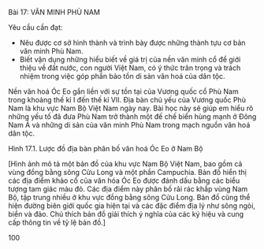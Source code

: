 Bài 17: VĂN MINH PHÙ NAM

Yêu cầu cần đạt:
- Nêu được cơ sở hình thành và trình bày được những thành tựu cơ bản văn minh Phù Nam.
- Biết vận dụng những hiểu biết về giá trị của nền văn minh cổ để giới thiệu về đất nước, con người Việt Nam, có ý thức trân trọng và trách nhiệm trong việc góp phần bảo tồn di sản văn hoá của dân tộc.

Nền văn hoá Óc Eo gắn liền với sự tồn tại của Vương quốc cổ Phù Nam trong khoảng thế kỉ I đến thế kỉ VII. Địa bàn chủ yếu của Vương quốc Phù Nam là khu vực Nam Bộ Việt Nam ngày nay. Bài học này sẽ giúp em hiểu rõ những yếu tố đã đưa Phù Nam trở thành một đế chế biển hùng mạnh ở Đông Nam Á và những di sản của văn minh Phù Nam trong mạch nguồn văn hoá dân tộc.

Hình 17.1. Lược đồ địa bàn phân bố văn hoá Óc Eo ở Nam Bộ

[Hình ảnh mô tả một bản đồ của khu vực Nam Bộ Việt Nam, bao gồm cả vùng đồng bằng sông Cửu Long và một phần Campuchia. Bản đồ hiển thị các địa điểm khảo cổ của văn hóa Óc Eo được đánh dấu bằng các biểu tượng tam giác màu đỏ. Các địa điểm này phân bố rải rác khắp vùng Nam Bộ, tập trung nhiều ở khu vực đồng bằng sông Cửu Long. Bản đồ cũng thể hiện đường biên giới quốc gia hiện tại và các đặc điểm địa lý như sông ngòi, biển và đảo. Chú thích bản đồ giải thích ý nghĩa của các ký hiệu và cung cấp thông tin về tỷ lệ bản đồ.]

100